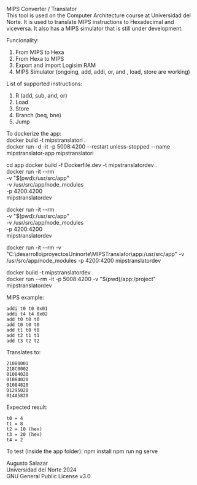 MIPS Converter / Translator  
This tool is used on the Computer Architecture course at Universidad del Norte. It is used to translate MIPS instructions to Hexadecimal and viceversa. It also has a MIPS simulator that is still under development.

Funcionality:

1. From MIPS to Hexa
2. From Hexa to MIPS
3. Export and import Logisim RAM
4. MIPS Simulator (ongoing, add, addi, or, and , load, store are working)

List of supported instructions:

1. R (add, sub, and, or)
2. Load
3. Store
4. Branch (beq, bne)
5. Jump

To dockerize the app:  
docker build -t mipstranslatori .  
docker run -d -it -p 5008:4200 --restart unless-stopped --name mipstranslator-app mipstranslatori

cd app
docker build -f Dockerfile.dev -t mipstranslatordev .  
docker run -it --rm \
 -v "$(pwd):/usr/src/app" \
 -v /usr/src/app/node_modules \
 -p 4200:4200 \
 mipstranslatordev

docker run -it --rm \
 -v "$(pwd):/usr/src/app" \
 -v /usr/src/app/node_modules \
 -p 4200:4200 \
 mipstranslatordev

docker run -it --rm -v "C:\desarrollo\proyectosUninorte\MIPSTranslator\app:/usr/src/app" -v /usr/src/app/node_modules -p 4200:4200 mipstranslatordev

docker build -t mipstranslatordev .  
docker run --rm -it -p 5008:4200 -v "$(pwd)/app:/project" mipstranslatordev

MIPS example:

```assembly
addi t0 t0 0x01
addi t4 t4 0x02
add t0 t0 t0
add t0 t0 t0
add t1 t0 t0
add t2 t1 t1
add t3 t2 t2
```

Translates to:

```assembly
21080001
218C0002
01084020
01084020
01084820
01295020
014A5820
```

Expected result:

```assembly
t0 = 4
t1 = 8
t2 = 10 (hex)
t3 = 20 (hex)
t4 = 2
```

To test (inside the app folder):
npm install
npm run ng serve

Augusto Salazar  
Universidad del Norte 2024  
GNU General Public License v3.0
